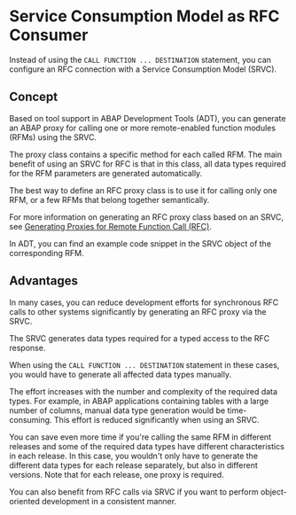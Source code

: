 <!-- loioa69e99c457a54ff881adcff843eea950 -->

# Service Consumption Model as RFC Consumer

Instead of using the `CALL FUNCTION ... DESTINATION` statement, you can configure an RFC connection with a Service Consumption Model \(SRVC\).



<a name="loioa69e99c457a54ff881adcff843eea950__section_byf_hlz_qsb"/>

## Concept

Based on tool support in ABAP Development Tools \(ADT\), you can generate an ABAP proxy for calling one or more remote-enabled function modules \(RFMs\) using the SRVC.

The proxy class contains a specific method for each called RFM. The main benefit of using an SRVC for RFC is that in this class, all data types required for the RFM parameters are generated automatically.

The best way to define an RFC proxy class is to use it for calling only one RFM, or a few RFMs that belong together semantically.

For more information on generating an RFC proxy class based on an SRVC, see [Generating Proxies for Remote Function Call \(RFC\)](https://help.sap.com/docs/BTP/5371047f1273405bb46725a417f95433/32812d950d3848359ce391dae477f201.html?version=Cloud).

In ADT, you can find an example code snippet in the SRVC object of the corresponding RFM.



<a name="loioa69e99c457a54ff881adcff843eea950__section_mlp_xlz_qsb"/>

## Advantages

In many cases, you can reduce development efforts for synchronous RFC calls to other systems significantly by generating an RFC proxy via the SRVC.

The SRVC generates data types required for a typed access to the RFC response.

When using the `CALL FUNCTION ... DESTINATION` statement in these cases, you would have to generate all affected data types manually.

The effort increases with the number and complexity of the required data types. For example, in ABAP applications containing tables with a large number of columns, manual data type generation would be time-consuming. This effort is reduced significantly when using an SRVC.

You can save even more time if you're calling the same RFM in different releases and some of the required data types have different characteristics in each release. In this case, you wouldn't only have to generate the different data types for each release separately, but also in different versions. Note that for each release, one proxy is required.

You can also benefit from RFC calls via SRVC if you want to perform object-oriented development in a consistent manner.


